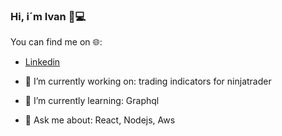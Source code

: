 ### Hi, i´m Ivan 👋💻

You can find me on 🌐:
-  [Linkedin](https://www.linkedin.com/in/ivan-cabrera-334020137/)


- 🔭 I’m currently working on: trading indicators for ninjatrader
- 🌱 I’m currently learning: Graphql
- 💬 Ask me about: React, Nodejs, Aws



